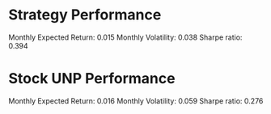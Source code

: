 # Strategy Performance
Monthly Expected Return: 0.015
Monthly Volatility: 0.038
Sharpe ratio: 0.394
# Stock UNP Performance
Monthly Expected Return: 0.016
Monthly Volatility: 0.059
Sharpe ratio: 0.276
